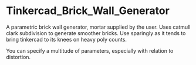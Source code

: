 # Tinkercad_Brick_Wall_Generator
A parametric brick wall generator, mortar supplied by the user.
Uses catmull clark subdivision to generate smoother bricks. Use sparingly as it tends to bring tinkercad to its knees on heavy poly counts.

You can specify a multitude of parameters, especially with relation to distortion.
